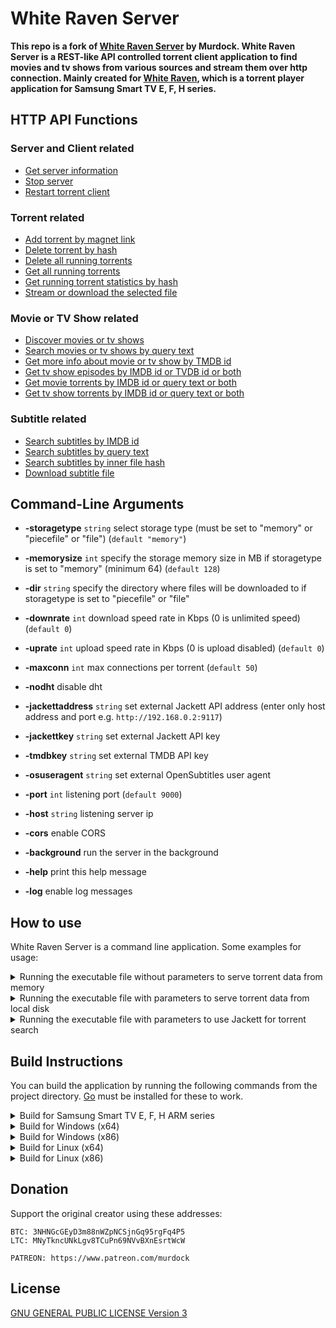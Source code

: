 # White Raven Server

**This repo is a fork of [White Raven Server](https://github.com/silentmurdock/wrserver) by Murdock. White Raven Server is a REST-like API controlled torrent client application to find movies and tv shows from various sources and stream them over http connection. Mainly created for [White Raven](https://github.com/nyakaspeter/White-Raven), which is a torrent player application for Samsung Smart TV E, F, H series.**

## HTTP API Functions

### Server and Client related

- [Get server information](docs/api/about.md)
- [Stop server](docs/api/stop.md)
- [Restart torrent client](docs/api/restart.md)

### Torrent related

- [Add torrent by magnet link](docs/api/add.md)
- [Delete torrent by hash](docs/api/delete.md)
- [Delete all running torrents](docs/api/deleteall.md)
- [Get all running torrents](docs/api/torrents.md)
- [Get running torrent statistics by hash](docs/api/stats.md)
- [Stream or download the selected file](docs/api/get.md)

### Movie or TV Show related

- [Discover movies or tv shows](docs/api/tmdbdiscover.md)
- [Search movies or tv shows by query text](docs/api/tmdbsearch.md)
- [Get more info about movie or tv show by TMDB id](docs/api/tmdbinfo.md)
- [Get tv show episodes by IMDB id or TVDB id or both](docs/api/tvmazeepisodes.md)
- [Get movie torrents by IMDB id or query text or both](docs/api/getmoviemagnet.md)
- [Get tv show torrents by IMDB id or query text or both](docs/api/getshowmagnet.md)

### Subtitle related

- [Search subtitles by IMDB id](docs/api/subtitlesbyimdb.md)
- [Search subtitles by query text](docs/api/subtitlesbytext.md)
- [Search subtitles by inner file hash](docs/api/subtitlesbyhash.md)
- [Download subtitle file](docs/api/getsubtitle.md)

## Command-Line Arguments

- **-storagetype** `string` select storage type (must be set to "memory" or "piecefile" or "file") (`default "memory"`)
- **-memorysize** `int` specify the storage memory size in MB if storagetype is set to "memory" (minimum 64) (`default 128`)
- **-dir** `string` specify the directory where files will be downloaded to if storagetype is set to "piecefile" or "file"

- **-downrate** `int` download speed rate in Kbps (0 is unlimited speed) (`default 0`)
- **-uprate** `int` upload speed rate in Kbps (0 is upload disabled) (`default 0`)
- **-maxconn** `int` max connections per torrent (`default 50`)
- **-nodht** disable dht

- **-jackettaddress** `string` set external Jackett API address (enter only host address and port e.g. `http://192.168.0.2:9117`)
- **-jackettkey** `string` set external Jackett API key
- **-tmdbkey** `string` set external TMDB API key
- **-osuseragent** `string` set external OpenSubtitles user agent

- **-port** `int` listening port (`default 9000`)
- **-host** `string` listening server ip
- **-cors** enable CORS

- **-background** run the server in the background
- **-help** print this help message
- **-log** enable log messages

## How to use

White Raven Server is a command line application. Some examples for usage:

<details>
<summary>Running the executable file without parameters to serve torrent data from memory</summary>

```
wrserver
```

</details>

<details>
<summary>Running the executable file with parameters to serve torrent data from local disk</summary>

```
wrserver -storagetype="file" -dir="downloads"
```

</details>

<details>
<summary>Running the executable file with parameters to use Jackett for torrent search</summary>

```
wrserver -jackettaddress="http://192.168.0.2:9117" -jackettkey="1n53rty0urj4ck3tt4p1k3yh3r3"
```

</details>

## Build Instructions

You can build the application by running the following commands from the project directory. [Go](https://golang.org/) must be installed for these to work.

<details>
<summary>Build for Samsung Smart TV E, F, H ARM series</summary>

```
set GOOS=linux
set GOARCH=arm
set GOARM=7
go build -ldflags="-s -w" -o wrserver
```

</details>

<details>
<summary>Build for Windows (x64)</summary>

```
set GOOS=windows
set GOARCH=amd64
set CGO_ENABLED=0
go build -ldflags="-s -w" -o wrserver.exe
```

</details>

<details>
<summary>Build for Windows (x86)</summary>

```
set GOOS=windows
set GOARCH=386
go build -ldflags="-s -w" -o wrserver.exe
```

</details>

<details>
<summary>Build for Linux (x64)</summary>

```
set GOOS=linux
set GOARCH=amd64
go build -ldflags="-s -w" -o wrserver
```

</details>

<details>
<summary>Build for Linux (x86)</summary>

```
set GOOS=linux
set GOARCH=386
go build -ldflags="-s -w" -o wrserver
```

</details>

## Donation
Support the original creator using these addresses:
```
BTC: 3NHNGcGEyD3m88nWZpNCSjnGq95rgFq4P5
LTC: MNyTkncUNkLgv8TCuPn69NVvBXnEsrtWcW
```
```
PATREON: https://www.patreon.com/murdock
```

## License

[GNU GENERAL PUBLIC LICENSE Version 3](LICENSE)
